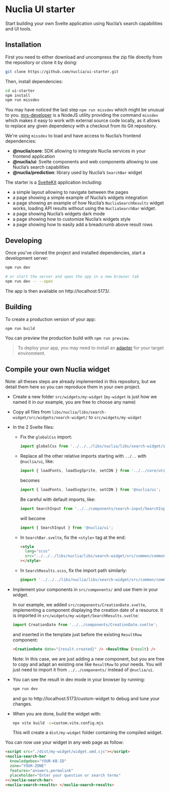 # Nuclia UI starter

Start building your own Svelte application using Nuclia’s search capabilities and UI tools.

## Installation

First you need to either download and uncompress the zip file directly from the repository or clone it by doing:

```bash
git clone https://github.com/nuclia/ui-starter.git
```

Then, install dependencies:

```bash
cd ui-starter
npm install
npm run missdev
```

You may have noticed the last step `npm run missdev` which might be unusual to you. [mrs-developer](https://github.com/collective/mrs-developer) is a NodeJS utility providing the command `missdev`
which makes it easy to work with external source code locally, as it allows to replace any given dependency with a checkout from its Git repository.

We're using `missdev` to load and have access to Nuclia’s frontend dependencies:

- **@nuclia/core**: SDK allowing to integrate Nuclia services in your frontend application
- **@nuclia/ui**: Svelte components and web components allowing to use Nuclia’s search capabilities
- **@nuclia/prediction**: library used by Nuclia’s `SearchBar` widget

The starter is a [SvelteKit](https://kit.svelte.dev/docs/introduction) application including:

- a simple layout allowing to navigate between the pages
- a page showing a simple example of Nuclia’s widgets integration
- a page showing an example of how Nuclia’s `NucliaSearchResults` widget works, loading API results without using the `NucliaSearchBar` widget.
- a page showing Nuclia‘s widgets dark mode
- a page showing how to customize Nuclia‘s widgets style
- a page showing how to easily add a breadcrumb above result rows

## Developing

Once you've cloned the project and installed dependencies, start a development server:

```bash
npm run dev

# or start the server and open the app in a new browser tab
npm run dev -- --open
```

The app is then available on http://localhost:5173/.

## Building

To create a production version of your app:

```bash
npm run build
```

You can preview the production build with `npm run preview`.

> To deploy your app, you may need to install an [adapter](https://kit.svelte.dev/docs/adapters) for your target environment.

## Compile your own Nuclia widget

Note: all theses steps are already implemented in this repository, but we detail them here so you can reproduce them in your own project.

- Create a new folder `src/widgets/my-widget` (`my-widget` is just how we named it in our example, you are free to choose any name)

- Copy all files from `libs/nuclia/libs/search-widget/src/widgets/search-widget/` to `src/widgets/my-widget`

- In the 2 Svelte files:

  - Fix the `globalCss` import:
    ```ts
    import globalCss from '../../../libs/nuclia/libs/search-widget/src/common/_global.scss?inline';
    ```
  - Replace all the other relative imports starting with `../..` with `@nuclia/ui`, like:

    ```ts
    import { loadFonts, loadSvgSprite, setCDN } from '../../core/utils';
    ```

    becomes

    ```ts
    import { loadFonts, loadSvgSprite, setCDN } from '@nuclia/ui';
    ```

    Be careful with default imports, like:

    ```ts
    import SearchInput from '../../components/search-input/SearchInput.svelte';
    ```

    will become

    ```ts
    import { SearchInput } from '@nuclia/ui';
    ```

  - In `SearchBar.svelte`, fix the `<style>` tag at the end:

    ```html
    <style
      lang="scss"
      src="../../../libs/nuclia/libs/search-widget/src/common/common-style.scss"
    ></style>
    ```

  - In `SearchResults.scss`, fix the import path similarly:

    ```scss
    @import '../../../libs/nuclia/libs/search-widget/src/common/common-style';
    ```

- Implement your components in `src/components/` and use them in your widget.

  In our example, we added `src/components/CreationDate.svelte`, implementing a component displaying the creation date of a resource. It is imported in `src/widgets/my-widget/SearchResults.svelte`:

  ```ts
  import CreationDate from '../../components/CreationDate.svelte';
  ```

  and inserted in the template just before the existing `ResultRow` component:

  ```html
  <CreationDate date="{result.created}" /> <ResultRow {result} />
  ```

  Note: In this case, we are just adding a new component, but you are free to copy and adapt an existing one like `ResultRow` to your needs. You will just need to import it from `../../components/` instead of `@nuclia/ui`.

- You can see the result in dev mode in your browser by running:

  ```bash
  npm run dev
  ```

  and go to http://localhost:5173/custom-widget to debug and tune your changes.

- When you are done, build the widget with:

  ```bash
  npx vite build -c=custom.vite.config.mjs
  ```

  This will create a `dist/my-widget` folder containing the compiled widget.

You can now use your widget in any web page as follow:

```html
<script src="./dist/my-widget/widget.umd.cjs"></script>
<nuclia-search-bar
  knowledgebox="YOUR-KB-ID"
  zone="YOUR-ZONE"
  features="answers,permalink"
  placeholder="Enter your question or search terms"
></nuclia-search-bar>
<nuclia-search-results> </nuclia-search-results>
```
